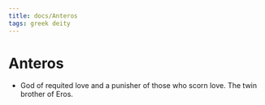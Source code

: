 ```yaml
---
title: docs/Anteros
tags: greek deity
---
```


# Anteros 
- God of requited love and a punisher of those who scorn love. The twin brother of Eros.